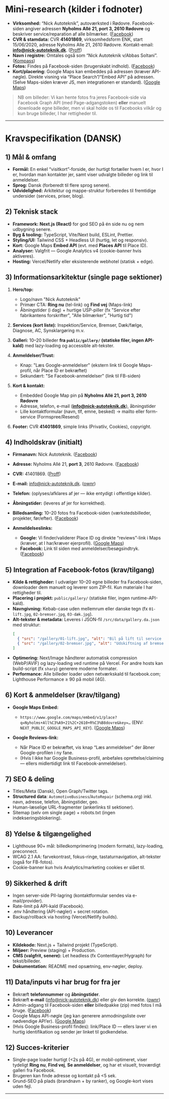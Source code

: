 # Mini-research (kilder i fodnoter)

* **Virksomhed:** “Nick Autoteknik”, autoværksted i Rødovre. Facebook-siden angiver adressen **Nyholms Allé 21, port 3, 2610 Rødovre** og beskriver service/reparation af alle bilmærker. ([Facebook][1])
* **CVR & stamdata:** CVR **41401869**, virksomhedsform ENK, start 15/06/2020, adresse Nyholms Alle 21, 2610 Rødovre. Kontakt-email: **[info@nick-autoteknik.dk](mailto:info@nick-autoteknik.dk)**. ([Proff][2])
* **Navn i registre:** Omtales også som “Nick Autoteknik v/Abbas Soltani”. ([Kompass][3])
* **Fotos:** Findes på Facebook-siden (brugerskabt indhold). ([Facebook][1])
* **Kort/placering:** Google Maps kan embeddes på adressen (kræver API-nøgle). Direkte visning via “Place Search”/“Embed API” på adressen. (Selve Maps-siden kræver JS, men integrationen er standard). ([Google Maps][4])

> NB om billeder: Vi kan hente fotos fra jeres Facebook-side via Facebook Graph API (med Page-adgangstoken) **eller** manuelt downloade egne billeder, men vi skal holde os til Facebooks vilkår og kun bruge billeder, I har rettigheder til.

---

# Kravspecifikation (DANSK)

## 1) Mål & omfang

* **Formål:** En enkel “visitkort”-forside, der hurtigt fortæller hvem I er, hvor I er, hvordan man kontakter jer, samt viser udvalgte billeder og link til anmeldelser.
* **Sprog:** Dansk (forberedt til flere sprog senere).
* **Udvidelighed:** Arkitektur og mappe-struktur forberedes til fremtidige undersider (services, priser, blog).

## 2) Teknisk stack

* **Framework:** **Next.js (React)** for god SEO på én side nu og nem udbygning senere.
* **Byg & tooling:** TypeScript, Vite/Next build, ESLint, Prettier.
* **Styling/UI:** Tailwind CSS + Headless UI (hurtig, let og responsiv).
* **Kort:** Google Maps **Embed API** (evt. med **Places API** til Place ID).
* **Analyser:** Valgfrit — Google Analytics v4 (cookie-banner hvis aktiveres).
* **Hosting:** Vercel/Netlify eller eksisterende webhotel (statisk + edge).

## 3) Informationsarkitektur (single page sektioner)

1. **Hero/top:**

   * Logo/navn "Nick Autoteknik"
   * Primær CTA: **Ring nu** (tel-link) og **Find vej** (Maps-link)
   * Åbningstider (i dag) + hurtige USP-piller (fx "Service efter fabrikantens forskrifter", "Alle bilmærker", "Hurtig tid")
2. **Services (kort liste):** Inspektion/Service, Bremser, Dæk/fælge, Diagnose, AC, Synsklargøring m.v.
3. **Galleri:** 10–20 billeder **fra `public/gallery/` (statiske filer, ingen API-kald)** med lazy-loading og accessible alt-tekster.
4. **Anmeldelser/Trust:**

   * Knap: "Læs Google-anmeldelser" (ekstern link til Google Maps-profil, når Place ID er bekræftet)
   * Sekundært: "Se Facebook-anmeldelser" (link til FB-siden)
5. **Kort & kontakt:**

   * Embedded Google Map pin på **Nyholms Allé 21, port 3, 2610 Rødovre**
   * Adresse, telefon, e-mail (**[info@nick-autoteknik.dk](mailto:info@nick-autoteknik.dk)**), åbningstider
   * Lille kontaktformular (navn, tlf, emne, besked) → mailto eller form-service (Formspree/Resend)
6. **Footer:** CVR **41401869**, simple links (Privatliv, Cookies), copyright.

## 4) Indholdskrav (initialt)

* **Firmanavn:** Nick Autoteknik. ([Facebook][1])
* **Adresse:** Nyholms Allé 21, **port 3**, 2610 Rødovre. ([Facebook][1])
* **CVR:** 41401869. ([Proff][2])
* **E-mail:** [info@nick-autoteknik.dk](mailto:info@nick-autoteknik.dk). ([ownr][5])
* **Telefon:** (oplyses/afklares af jer — ikke entydigt i offentlige kilder).
* **Åbningstider:** (leveres af jer for korrekthed).
* **Billedsamling:** 10–20 fotos fra Facebook-siden (værkstedsbilleder, projekter, før/efter). ([Facebook][1])
* **Anmeldelseslinks:**

  * **Google:** Vi finder/validerer Place ID og direkte “reviews”-link i Maps (kræver, at I har/kræver ejerprofil). ([Google Maps][4])
  * **Facebook:** Link til siden med anmeldelser/besøgsindtryk. ([Facebook][1])

## 5) Integration af Facebook-fotos (krav/tilgang)

* **Kilde & rettigheder:** I udvælger 10–20 egne billeder fra Facebook-siden, downloader dem manuelt og leverer som ZIP-fil. Kun materiale I har rettigheder til.
* **Placering i projekt:** `public/gallery/` (statiske filer, ingen runtime-API-kald).
* **Navngivning:** Kebab-case uden mellemrum eller danske tegn (fx `01-lift.jpg`, `02-bremser.jpg`, `03-dæk.jpg`).
* **Alt-tekster & metadata:** Leveres i JSON-fil `/src/data/gallery.da.json` med struktur:
  ```json
  [
    { "src": "/gallery/01-lift.jpg", "alt": "Bil på lift til service i værkstedet" },
    { "src": "/gallery/02-bremser.jpg", "alt": "Udskiftning af bremseskiver og klodser" }
  ]
  ```
* **Optimering:** Next/Image håndterer automatisk compression (WebP/AVIF) og lazy-loading ved runtime på Vercel. For andre hosts kan build-script (fx `sharp`) generere moderne formater.
* **Performance:** Alle billeder loader uden netværkskald til facebook.com; Lighthouse Performance ≥ 90 på mobil (4G).

## 6) Kort & anmeldelser (krav/tilgang)

* **Google Maps Embed:**

  * `https://www.google.com/maps/embed/v1/place?q=Nyholms+All%C3%A9+21%2C+2610+R%C3%B8dovre&key=…` (ENV: `NEXT_PUBLIC_GOOGLE_MAPS_API_KEY`). ([Google Maps][4])
* **Google Reviews-link:**

  * Når Place ID er bekræftet, vis knap “Læs anmeldelser” der åbner Google-profilen i ny fane.
  * (Hvis I ikke har Google Business-profil, anbefales oprettelse/claiming — ellers midlertidigt link til Facebook-anmeldelser).

## 7) SEO & deling

* Titles/Meta (Dansk), Open Graph/Twitter tags.
* **Structured data**: `AutomotiveBusiness`/`AutoRepair` (schema.org) inkl. navn, adresse, telefon, åbningstider, geo.
* Human-læselige URL-fragmenter (ankerlinks til sektioner).
* Sitemap (selv om single page) + robots.txt (ingen indekseringsblokering).

## 8) Ydelse & tilgængelighed

* Lighthouse 90+ mål: billedkomprimering (modern formats), lazy-loading, preconnect.
* WCAG 2.1 AA: farvekontrast, fokus-ringe, tastaturnavigation, alt-tekster (også for FB-fotos).
* Cookie-banner kun hvis Analytics/marketing cookies er slået til.

## 9) Sikkerhed & drift

* Ingen server-side PII-lagring (kontaktformular sendes via e-mail/provider).
* Rate-limit på API-kald (Facebook).
* .env håndtering (API-nøgler) + secret rotation.
* Backup/rollback via hosting (Vercel/Netlify builds).

## 10) Leverancer

* **Kildekode:** Next.js + Tailwind projekt (TypeScript).
* **Miljøer:** Preview (staging) + Production.
* **CMS (valgfrit, senere):** Let headless (fx Contentlayer/Hygraph) for tekst/billeder.
* **Dokumentation:** README med opsætning, env-nøgler, deploy.

## 11) Data/inputs vi har brug for fra jer

* Bekræft **telefonnummer** og **åbningstider**.
* Bekræft **e-mail** ([info@nick-autoteknik.dk](mailto:info@nick-autoteknik.dk)) eller giv den korrekte. ([ownr][5])
* Admin-adgang til Facebook-siden **eller** billedpakke (zip) med fotos I må bruge. ([Facebook][1])
* Google Maps API-nøgle (jeg kan generere anmodningsliste over nødvendige API’er). ([Google Maps][4])
* (Hvis Google Business-profil findes): link/Place ID — ellers laver vi en hurtig identifikation og sender jer linket til godkendelse.

## 12) Succes-kriterier

* Single-page loader hurtigt (<2s på 4G), er mobil-optimeret, viser tydeligt **Ring nu**, **Find vej**, **Se anmeldelser**, og har et visuelt, troværdigt galleri fra Facebook.
* Brugeren kan finde adresse og kontakt på <5 sek.
* Grund-SEO på plads (brandnavn + by ranker), og Google-kort vises uden fejl.

---


[1]: https://www.facebook.com/people/Nick-Autoteknik/100032983761989/?utm_source=chatgpt.com "Nick Autoteknik | Rødovre - Facebook"
[2]: https://www.proff.dk/firma/nick-autoteknik/r%C3%B8dovre/biler-og-k%C3%B8ret%C3%B8j/0ONDVXI0CUX?utm_source=chatgpt.com "Nick Autoteknik - CVR-nr 41401869 - Rødovre - Se Regnskaber ... - Proff"
[3]: https://gb.kompass.com/c/nick-autoteknik-v-abbas-soltani/dkk416817/?utm_source=chatgpt.com "Nick Autoteknik V/abbas Soltani - Rødovre 2610 (Rødovre ... - Kompass"
[4]: https://maps.google.com/?utm_source=chatgpt.com "Google Maps"
[5]: https://ownr.dk/companies/public-profile/41401869?utm_source=chatgpt.com "Nick Autoteknik - Se overskud, ejere, tidslinje og regnskaber - ownr®"
